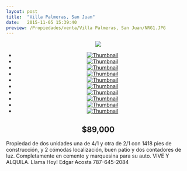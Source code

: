 ```yaml
---
layout: post
title:  "Villa Palmeras, San Juan"
date:   2015-11-05 15:39:40
preview: /Propiedades/venta/Villa Palmeras, San Juan/NRG1.JPG
---
```


<center>
	<div class="mainImg">
		<img src="/Edweb/Propiedades/venta/Villa Palmeras, San Juan/NRG1.JPG" class="custom">
	</div>
	<!--aqui comienza las fotos pequeñas -->
	<ul class="thumbnails">
	  <li>
	    <a href="/Edweb/Propiedades/venta/Villa Palmeras, San Juan/NRG1.JPG">
	      <img class="tumbnails" src="/Edweb/Propiedades/venta/Villa Palmeras, San Juan/NRG1.JPG" alt="Thumbnail">
	    </a>
	  </li>
	  <li>
	    <a href="/Edweb/Propiedades/venta/Villa Palmeras, San Juan/NRG2.JPG">
	      <img class="tumbnails" src="/Edweb/Propiedades/venta/Villa Palmeras, San Juan/NRG2.JPG" alt="Thumbnail">
	    </a>
	  </li>
	  <li>
	    <a href="/Edweb/Propiedades/venta/Villa Palmeras, San Juan/NRG3.JPG">
	      <img class="tumbnails" src="/Edweb/Propiedades/venta/Villa Palmeras, San Juan/NRG3.JPG" alt="Thumbnail">
	    </a>
	  </li>
	  <li>
	    <a href="/Edweb/Propiedades/venta/Villa Palmeras, San Juan/NRG4.JPG">
	      <img class="tumbnails" src="/Edweb/Propiedades/venta/Villa Palmeras, San Juan/NRG4.JPG" alt="Thumbnail">
	    </a>
	  </li>
	  <li>
	    <a href="/Edweb/Propiedades/venta/Villa Palmeras, San Juan/NRG5.JPG">
	      <img class="tumbnails" src="/Edweb/Propiedades/venta/Villa Palmeras, San Juan/NRG5.JPG" alt="Thumbnail">
	    </a>
	  </li>
	  <li>
	    <a href="/Edweb/Propiedades/venta/Villa Palmeras, San Juan/NRG6.JPG">
	      <img class="tumbnails" src="/Edweb/Propiedades/venta/Villa Palmeras, San Juan/NRG6.JPG" alt="Thumbnail">
	    </a>
	  </li>
	  <li>
	    <a href="/Edweb/Propiedades/venta/Villa Palmeras, San Juan/NRG7.JPG">
	      <img class="tumbnails" src="/Edweb/Propiedades/venta/Villa Palmeras, San Juan/NRG7.JPG" alt="Thumbnail">
	    </a>
	  </li>
		<li>
	    <a href="/Edweb/Propiedades/venta/Villa Palmeras, San Juan/NRG8.JPG">
	      <img class="tumbnails" src="/Edweb/Propiedades/venta/Villa Palmeras, San Juan/NRG8.JPG" alt="Thumbnail">
	    </a>
	  </li>
		<li>
	    <a href="/Edweb/Propiedades/venta/Villa Palmeras, San Juan/NRG9.JPG">
	      <img class="tumbnails" src="/Edweb/Propiedades/venta/Villa Palmeras, San Juan/NRG9.JPG" alt="Thumbnail">
	    </a>
	  </li>
		<li>
	    <a href="/Edweb/Propiedades/venta/Villa Palmeras, San Juan/NRG10.JPG">
	      <img class="tumbnails" src="/Edweb/Propiedades/venta/Villa Palmeras, San Juan/NRG10.JPG" alt="Thumbnail">
	    </a>
	  </li>
	</ul>
	<script src="https://ajax.googleapis.com/ajax/libs/jquery/1.9.1/jquery.min.js"></script>
	<script type="text/javascript" src="/Edweb/js/jquery.simpleGal.js"></script>
	<script>
		$(document).ready(function () {
			$('.thumbnails').simpleGal({
				mainImage: '.custom'
			});
		});
	</script>
</center>

<center><h2>$89,000</h2></center>

Propiedad de dos unidades una de 4/1 y otra de 2/1 con 1418 pies de construcción, y 2 cómodas localización, buen patio y dos contadores de luz. Completamente en cemento y marquesina para su auto. VIVE Y ALQUILA. Llama Hoy! Edgar Acosta 787-645-2084
